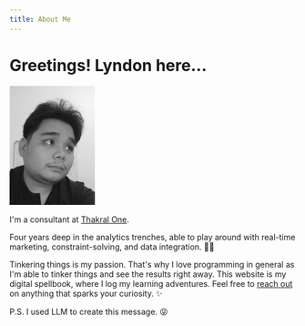 ```yaml
---
title: About Me
---
```


# Greetings! Lyndon here...

![Me](personal-photo.png)  

I'm a consultant at [Thakral One](https://www.thakralone.com/).

Four years deep in the analytics trenches, able to play around with real-time marketing, constraint-solving, and data integration. 🧙🏻

Tinkering things is my passion. That's why I love programming in general as I'm able to tinker things and see the results right away. This website is my digital spellbook, where I log my learning adventures. Feel free to [reach out](mailto:lyndontuala@gmail.com) on anything that sparks your curiosity. ✨

P.S. I used LLM to create this message. 😝